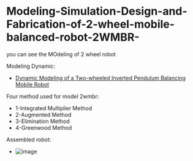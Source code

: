 # Modeling-Simulation-Design-and-Fabrication-of-2-wheel-mobile-balanced-robot-2WMBR-

you can see the MOdeling of 2 wheel robot

Modeling Dynamic:
  * [Dynamic Modeling of a Two-wheeled Inverted Pendulum Balancing Mobile Robot](http://mercury.hau.ac.kr/sjkwon/Lecture/Capstone/2015-08%20IJCAS(Vol13,%20No4).PDF)

Four method used for model 2wmbr:
  * 1-Integrated Multiplier Method
  * 2-Augmented Method
  * 3-Elimination Method
  * 4-Greenwood Method


Assembled robot:
* ![image](https://user-images.githubusercontent.com/60617560/126822341-7d559f83-faf3-42d9-87e0-71535e682e7b.png)
